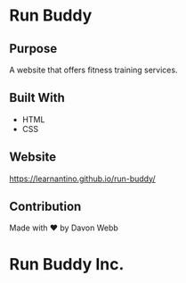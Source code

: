 # Run Buddy

## Purpose
A website that offers fitness training services.

## Built With
* HTML
* CSS

## Website
https://learnantino.github.io/run-buddy/

## Contribution
Made with ♥️ by Davon Webb

# Run Buddy Inc.